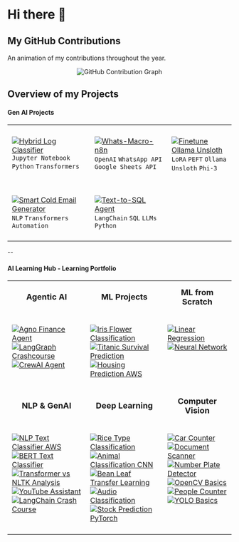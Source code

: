 # Hi there 👋

## My GitHub Contributions 
An animation of my contributions throughout the year. 

<div align="center">
  

![GitHub Contribution Graph](https://ssr-contributions-svg.vercel.app/_/7rohxt?chart=3dbar&gap=0.6&scale=100&flatten=0&animation=wave&animation_duration=1&animation_delay=0.03&animation_amplitude=20&animation_frequency=0.1&animation_wave_center=0_3&format=svg&weeks=40)

</div>

## Overview of my Projects
#### Gen AI Projects

<table style="border: none; border-collapse: collapse;">
<tr style="border: none;">
<td style="border: none; padding: 10px; vertical-align: top;">

[![Hybrid Log Classifier](https://img.shields.io/badge/Hybrid_Log_Classifier-000000?style=for-the-badge&logo=github)](https://github.com/7rohxt/hybrid-log-classifier)  
`Jupyter Notebook` `Python` `Transformers`

</td>
<td style="border: none; padding: 10px; vertical-align: top;">

[![Whats-Macro-n8n](https://img.shields.io/badge/Whats--Macro--n8n-000000?style=for-the-badge&logo=github)](https://github.com/7rohxt/whats-macro-n8n)  
`OpenAI` `WhatsApp API` `Google Sheets API`

</td>
<td style="border: none; padding: 10px; vertical-align: top;">

[![Finetune Ollama Unsloth](https://img.shields.io/badge/Finetune_Ollama_Unsloth-000000?style=for-the-badge&logo=github)](https://github.com/7rohxt/finetune-ollama-unsloth)  
`LoRA` `PEFT` `Ollama` `Unsloth` `Phi-3`

</td>
</tr>
<tr style="border: none;">
<td style="border: none; padding: 10px; vertical-align: top;">

[![Smart Cold Email Generator](https://img.shields.io/badge/Smart_Cold_Email_Generator-000000?style=for-the-badge&logo=github)](https://github.com/7rohxt/smart-cold-email-generator)  
`NLP` `Transformers` `Automation`

</td>
<td style="border: none; padding: 10px; vertical-align: top;">

[![Text-to-SQL Agent](https://img.shields.io/badge/Text--to--SQL_Agent-000000?style=for-the-badge&logo=github)](https://github.com/7rohxt/text-to-sql-agent)  
`LangChain` `SQL` `LLMs` `Python`

</td>
<td style="border: none; padding: 10px; vertical-align: top;">

</td>
</tr>
</table>

--

#### AI Learning Hub - Learning Portfolio

<table style="border: none; border-collapse: collapse;">
<tr style="border: none;">
<th style="border: none; padding: 15px; font-size: 18px;">Agentic AI</th>
<th style="border: none; padding: 15px; font-size: 18px;">ML Projects</th>
<th style="border: none; padding: 15px; font-size: 18px;">ML from Scratch</th>
</tr>
<tr style="border: none;">
<td style="border: none; padding: 10px; vertical-align: top;">

[![Agno Finance Agent](https://img.shields.io/badge/Agno_Finance_Agent-000000?style=for-the-badge&logo=github)](link)  
[![LangGraph Crashcourse](https://img.shields.io/badge/LangGraph_Crashcourse-000000?style=for-the-badge&logo=github)](link)  
[![CrewAI Agent](https://img.shields.io/badge/CrewAI_Agent-000000?style=for-the-badge&logo=github)](link)

</td>
<td style="border: none; padding: 10px; vertical-align: top;">

[![Iris Flower Classification](https://img.shields.io/badge/Iris_Flower_Classification-000000?style=for-the-badge&logo=github)](link)  
[![Titanic Survival Prediction](https://img.shields.io/badge/Titanic_Survival_Prediction-000000?style=for-the-badge&logo=github)](link)  
[![Housing Prediction AWS](https://img.shields.io/badge/Housing_Prediction_AWS-000000?style=for-the-badge&logo=github)](link)

</td>
<td style="border: none; padding: 10px; vertical-align: top;">

[![Linear Regression](https://img.shields.io/badge/Linear_Regression-000000?style=for-the-badge&logo=github)](link)  
[![Neural Network](https://img.shields.io/badge/Neural_Network-000000?style=for-the-badge&logo=github)](link)

</td>
</tr>
<tr style="border: none;">
<th style="border: none; padding: 15px; font-size: 18px;">NLP & GenAI</th>
<th style="border: none; padding: 15px; font-size: 18px;">Deep Learning</th>
<th style="border: none; padding: 15px; font-size: 18px;">Computer Vision</th>
</tr>
<tr style="border: none;">
<td style="border: none; padding: 10px; vertical-align: top;">

[![NLP Text Classifier AWS](https://img.shields.io/badge/NLP_Text_Classifier_AWS-000000?style=for-the-badge&logo=github)](link)  
[![BERT Text Classifier](https://img.shields.io/badge/BERT_Text_Classifier-000000?style=for-the-badge&logo=github)](link)  
[![Transformer vs NLTK Analysis](https://img.shields.io/badge/Transformer_vs_NLTK_Analysis-000000?style=for-the-badge&logo=github)](link)  
[![YouTube Assistant](https://img.shields.io/badge/YouTube_Assistant-000000?style=for-the-badge&logo=github)](link)  
[![LangChain Crash Course](https://img.shields.io/badge/LangChain_Crash_Course-000000?style=for-the-badge&logo=github)](link)

</td>
<td style="border: none; padding: 10px; vertical-align: top;">

[![Rice Type Classification](https://img.shields.io/badge/Rice_Type_Classification-000000?style=for-the-badge&logo=github)](link)  
[![Animal Classification CNN](https://img.shields.io/badge/Animal_Classification_CNN-000000?style=for-the-badge&logo=github)](link)  
[![Bean Leaf Transfer Learning](https://img.shields.io/badge/Bean_Leaf_Transfer_Learning-000000?style=for-the-badge&logo=github)](link)  
[![Audio Classification](https://img.shields.io/badge/Audio_Classification-000000?style=for-the-badge&logo=github)](link)  
[![Stock Prediction PyTorch](https://img.shields.io/badge/Stock_Prediction_PyTorch-000000?style=for-the-badge&logo=github)](link)

</td>
<td style="border: none; padding: 10px; vertical-align: top;">

[![Car Counter](https://img.shields.io/badge/Car_Counter-000000?style=for-the-badge&logo=github)](link)  
[![Document Scanner](https://img.shields.io/badge/Document_Scanner-000000?style=for-the-badge&logo=github)](link)  
[![Number Plate Detector](https://img.shields.io/badge/Number_Plate_Detector-000000?style=for-the-badge&logo=github)](link)  
[![OpenCV Basics](https://img.shields.io/badge/OpenCV_Basics-000000?style=for-the-badge&logo=github)](link)  
[![People Counter](https://img.shields.io/badge/People_Counter-000000?style=for-the-badge&logo=github)](link)  
[![YOLO Basics](https://img.shields.io/badge/YOLO_Basics-000000?style=for-the-badge&logo=github)](link)

</td>
</tr>
</table>


